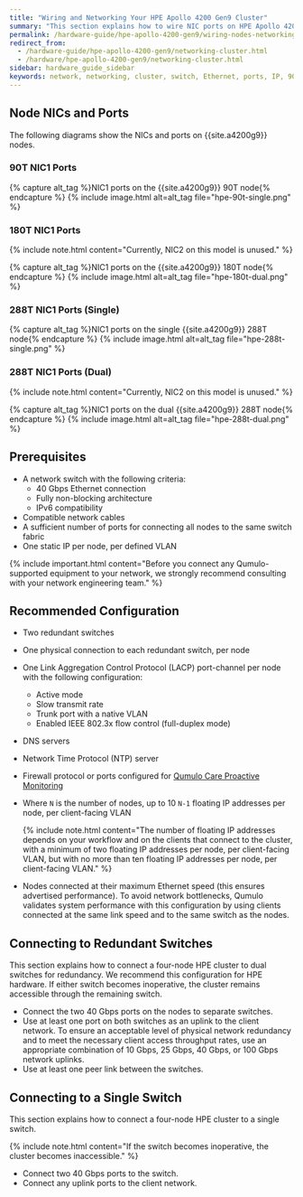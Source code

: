 ```yaml
---
title: "Wiring and Networking Your HPE Apollo 4200 Gen9 Cluster"
summary: "This section explains how to wire NIC ports on HPE Apollo 4200 Gen9 nodes and how to network a cluster."
permalink: /hardware-guide/hpe-apollo-4200-gen9/wiring-nodes-networking-cluster.html
redirect_from:
  - /hardware-guide/hpe-apollo-4200-gen9/networking-cluster.html
  - /hardware/hpe-apollo-4200-gen9/networking-cluster.html
sidebar: hardware_guide_sidebar
keywords: network, networking, cluster, switch, Ethernet, ports, IP, 90T, 180T, 288T
---
```


## Node NICs and Ports
The following diagrams show the NICs and ports on {{site.a4200g9}} nodes.

### 90T NIC1 Ports

{% capture alt_tag %}NIC1 ports on the {{site.a4200g9}} 90T node{% endcapture %}
{% include image.html alt=alt_tag file="hpe-90t-single.png" %}

### 180T NIC1 Ports

{% include note.html content="Currently, NIC2 on this model is unused." %}

{% capture alt_tag %}NIC1 ports on the {{site.a4200g9}} 180T node{% endcapture %}
{% include image.html alt=alt_tag file="hpe-180t-dual.png" %}

### 288T NIC1 Ports (Single)

{% capture alt_tag %}NIC1 ports on the single {{site.a4200g9}} 288T node{% endcapture %}
{% include image.html alt=alt_tag file="hpe-288t-single.png" %}

### 288T NIC1 Ports (Dual)

{% include note.html content="Currently, NIC2 on this model is unused." %}

{% capture alt_tag %}NIC1 ports on the dual {{site.a4200g9}} 288T node{% endcapture %}
{% include image.html alt=alt_tag file="hpe-288t-dual.png" %}

## Prerequisites

* A network switch with the following criteria:
  * 40 Gbps Ethernet connection
  * Fully non-blocking architecture
  * IPv6 compatibility
* Compatible network cables
* A sufficient number of ports for connecting all nodes to the same switch fabric
* One static IP per node, per defined VLAN

{% include important.html content="Before you connect any Qumulo-supported equipment to your network, we strongly recommend consulting with your network engineering team." %}

## Recommended Configuration

* Two redundant switches
* One physical connection to each redundant switch, per node
* One Link Aggregation Control Protocol (LACP) port-channel per node with the following configuration:
  * Active mode
  * Slow transmit rate
  * Trunk port with a native VLAN
  * Enabled IEEE 802.3x flow control (full-duplex mode)
* DNS servers
* Network Time Protocol (NTP) server
* Firewall protocol or ports configured for [Qumulo Care Proactive Monitoring](https://care.qumulo.com/hc/en-us/articles/115007283828-Qumulo-Care-Proactive-Monitoring)
* Where `N` is the number of nodes, up to 10 `N-1` floating IP addresses per node, per client-facing VLAN

  {% include note.html content="The number of floating IP addresses depends on your workflow and on the clients that connect to the cluster, with a minimum of two floating IP addresses per node, per client-facing VLAN, but with no more than ten floating IP addresses per node, per client-facing VLAN." %}

* Nodes connected at their maximum Ethernet speed (this ensures advertised performance). To avoid network bottlenecks, Qumulo validates system performance with this configuration by using clients connected at the same link speed and to the same switch as the nodes.

## Connecting to Redundant Switches

This section explains how to connect a four-node HPE cluster to dual switches for redundancy. We recommend this configuration for HPE hardware. If either switch becomes inoperative, the cluster remains accessible through the remaining switch.

* Connect the two 40 Gbps ports on the nodes to separate switches.
* Use at least one port on both switches as an uplink to the client network. To ensure an acceptable level of physical network redundancy and to meet the necessary client access throughput rates, use an appropriate combination of 10 Gbps, 25 Gbps, 40 Gbps, or 100 Gbps network uplinks.
* Use at least one peer link between the switches.

## Connecting to a Single Switch

This section explains how to connect a four-node HPE cluster to a single switch.

{% include note.html content="If the switch becomes inoperative, the cluster becomes inaccessible." %}

* Connect two 40 Gbps ports to the switch.
* Connect any uplink ports to the client network.
